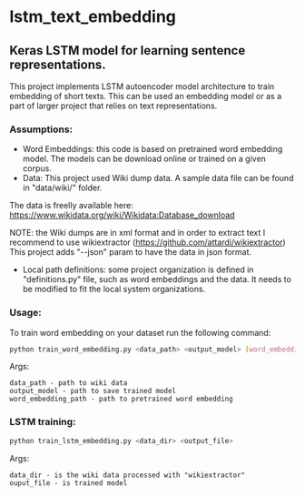 # lstm_text_embedding
## Keras LSTM model for learning sentence representations.

This project implements LSTM autoencoder model architecture to train embedding of short texts. 
This can be used an embedding model or as a part of larger project that relies on text representations.

### Assumptions: 
* Word Embeddings: 
this code is based on pretrained word embedding model. The models can be download online or trained 
on a given corpus. 
* Data:
This project used Wiki dump data. A sample data file can be found in "data/wiki/" folder.

The data is freelly available here: https://www.wikidata.org/wiki/Wikidata:Database_download

NOTE: the Wiki dumps are in xml format and in order to extract text I recommend to use wikiextractor
(https://github.com/attardi/wikiextractor) This project adds "--json" param to have the data in json 
format.

* Local path definitions:
some project organization is defined in "definitions.py" file, such as word embeddings and the data.
It needs to be modified to fit the local system organizations. 

### Usage:
To train word embedding on your dataset run the following command:

```bash
python train_word_embedding.py <data_path> <output_model> [word_embedding_path]
```

Args:

    data_path - path to wiki data
    output_model - path to save trained model
    word_embedding_path - path to pretrained word embedding
    
    
### LSTM training:

```bash
python train_lstm_embedding.py <data_dir> <output_file>
```

Args:

    data_dir - is the wiki data processed with "wikiextractor"
    ouput_file - is trained model
    
    